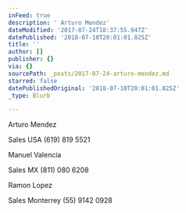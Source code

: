 ```yaml
---
inFeed: true
description: ' Arturo Mendez'
dateModified: '2017-07-24T18:37:55.947Z'
datePublished: '2018-07-10T20:01:01.825Z'
title: ''
author: []
publisher: {}
via: {}
sourcePath: _posts/2017-07-24-arturo-mendez.md
starred: false
datePublishedOriginal: '2018-07-10T20:01:01.825Z'
_type: Blurb

---
```

Arturo Mendez

Sales USA (619) 819 5521

Manuel Valencia

Sales MX (811) 080 6208

Ramon Lopez

Sales Monterrey (55) 9142 0928